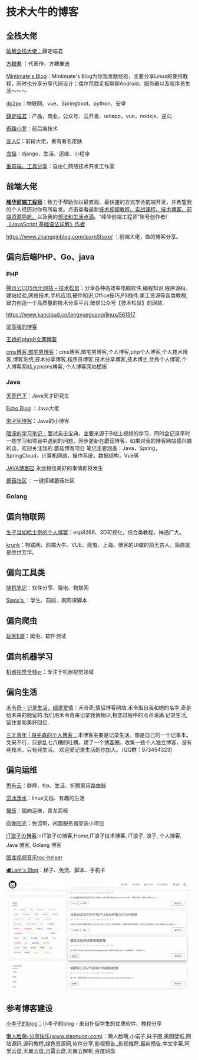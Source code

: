 # 技术大牛的博客

## 全栈大佬

[破解全栈大佬：](http://xuedingmiao.com/)薛定喵君

[方糖君](http://ftqq.com/)  ：代表作，方糖推送

[Mintimate's Blog](https://mintimate.cn/)：Mintimate's Blog为你我贡献经验，主要分享Linux的使用教程，同时也分享分享代码设计；偶尔荒腔走板聊聊Android、服务器以及程序员生活～～～

[dp2px](https://dp2px.com/)：物联网、vue、Springboot、python、安卓

[薛定喵君](https://www.ihewro.com/)：产品，商业，公众号、云开发、uniapp，vue，nodejs、逆向

[奇趣小罗](https://paul.ren/)：前后端技术

[友人C](https://www.ihewro.com/)：前段大佬，著有著名皮肤

[龙猫](https://totoro.site/)：django、生活、运维、小程序

[重前端、工具分享](https://www.cxyax.com/)：自由仁网络技术开发工作室

## 前端大佬

[**峰华前端工程师**](https://zxuqian.cn/)：致力于帮助你以最直观、最快速的方式学会前端开发，并希望我的个人经历对你有所启发。点击查看最新[技术视频教程、](https://zxuqian.cn/videos)[实战课程、](https://zxuqian.cn/course/react-chat-ui)[技术博客、](https://zxuqian.cn/#homepage_blogs)[前端资源导航、](https://zxuqian.cn/resources)以及我的[想法和生活点滴](https://zxuqian.cn/lifestyle)。“峰华前端工程师”账号创作者/[《JavaScript 基础语法详解》作者](https://zxuqian.cn/books/javascript-syntax-guide)





https://www.zhangqinblog.com/learnShare/  ：前端大佬，做的博客分享。

## 偏向后端PHP、Go、java



### PHP

[腾讯云COS优化网站 – 技术松鼠](https://www.jishusongshu.com/)：分享各种高效率电脑软件,编程知识,程序源码,建站经验,网络技术,手机应用,硬件知识,Office技巧,PS插件,美工资源等各类教程,致力创造一个高质量的技术分享平台.微信公众号【技术松鼠】的网站.

https://www.kancloud.cn/lengyueguang/linux/561517

[梁高强的博客](https://blog.lgqhealer.cn/)

[王娇的php中文网博客](https://www.php.cn/blog/wangjiao.html)

[cms博客,御宅男博客](https://blog.yzncms.com/)：cms博客,御宅男博客,个人博客,php个人博客,个人技术博客,博客系统,技术分享博客,程序员博客,技术分享博客,技术博主,优秀个人博客,个人博客网站,yzncms博客, 个人博客网站模板

### Java

[天乔巴下](https://tqbx.gitee.io/javablog/#/)：Java天才研究生

[Echo Blog](https://houbb.github.io/)  ：Java大佬

[宋子宪博客](https://songzixian.com/)：Java的小博客

[陌溪的学习笔记：](http://note.moguit.cn/#/README?id=java)面试突击宝典，主要来源于B站上视频的学习，同时会记录平时一些学习和项目中遇到的问题，同步更新在蘑菇博客，如果对我的博客网站感兴趣的话，欢迎关注我的 蘑菇博客项目 笔记主要涵盖：Java，Spring，SpringCloud，计算机网络，操作系统，数据结构，Vue等 

[JAVA博客园](https://www.zhixun.cc/blog/home) 永远相信美好的事情即将发生

[蘑菇社区](http://www.moguit.cn/) ：一键搭建蘑菇社区

### Golang

## 偏向物联网

[生子当如哈士奇的个人博客](https://www.scaugreen.cn/posts/44755/)：esp8266、3D可视化，综合类教程，神通广大。

[krunk](https://krunk.cn/)：物联网、前端大牛、VUE、爬虫、上海，博客的UI做的前无古人。简直就是绝世芳华。

## 偏向工具类

[随机笔记](http://blog.520.fi/category/software)：软件分享、强电、物联网

[Sianx's ](https://www.sianx.com/page/2/#content-inner)：学生、前段、刷网课脚本

## 偏向爬虫

[玩客E族](https://www.playezu.com/)：爬虫、软件测试

## 偏向机器学习

[机器视觉全栈er](http://www.cvtutorials.com/#/)：专注于机器视觉领域

## 偏向生活

[禾令奇 - 记录生活，细说爱情](https://www.helingqi.com/)：禾令奇,情侣博客网站,禾令取自我和她的名字,奇是给未来的她留的.我们用禾令奇来记录我俩相识,相恋过程中的点点滴滴.记录生活,留住爱和美好回忆.

[三无青年 | 段先森的个人博客：](https://www.duanxiansen.com/)本博客主要是记录生活。像是自己的一个记事本。文采不行，只是乱七八糟的吐槽。建了一个[博客圈](https://bokequan.net/)，收集一些个人独立博客，没有纯技术，只有纯生活。
欢迎爱记录生活的你加入。（QQ群：973454323）

## 偏向运维

[思有云](https://www.ioiox.com/)：群辉、frp、生活、折腾家用路由器

[沉冰浮水](https://www.wdssmq.com/)：linux文档、有趣的生活

[猫饭](https://maofun.com/)：偏向运维，青龙面板

[向晚阳光](https://www.timelate.com/)：免流啊，闲置服务器安装小项目

[IT浪子の博客](https://www.itlangzi.com/):⭐IT浪子の博客,Home,IT浪子技术博客, IT浪子, 浪子, 个人博客, Java 博客, Golang 博客

[图库](https://www.itlangzi.com/gallery.html)[视频](https://www.itlangzi.com/s/video.html)[音乐](https://www.itlangzi.com/s/music.html)[toc-helper](https://www.itlangzi.com/s/tochelper.html)

[🕊️Lam's Blog](https://www.imlam.com/)：梯子、免流、脚本、手机卡



![猫饭](blogs.assets/image-20220506115203412.png)

## 参考博客建设

[小李子的blog：](https://www.lbyxlz.com/)小李子的blog - 来自扑街学生的优质软件、教程分享

[懒人脸萌-分享快乐(www.xiaonuozi.com)](https://www.xiaonuozi.com/)：懒人脸萌,小诺子,妹子图,美图壁纸,网站源码,源码教程,绿色资源网,软件分享,影视预告,,影视推荐,最新预告,中文字幕,阿里云盘,天翼云盘,迅雷云盘,天翼云解析,百度网盘

